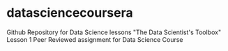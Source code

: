 # datasciencecoursera
Github Repository for Data Science lessons "The Data Scientist's Toolbox"
Lesson 1 Peer Reviewed assignment for Data Science Course
